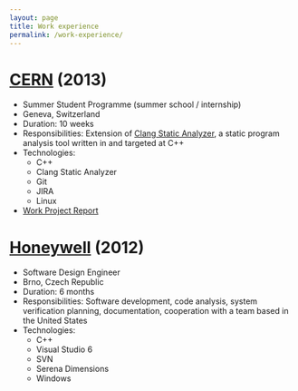 ```yaml
---
layout: page
title: Work experience
permalink: /work-experience/
---
```


# [CERN](http://home.web.cern.ch/) (2013)

* Summer Student Programme (summer school / internship)
* Geneva, Switzerland
* Duration: 10 weeks
* Responsibilities: Extension of [Clang Static Analyzer](http://clang-analyzer.llvm.org/), a static program analysis tool written in and targeted at C++
* Technologies:
  * C++
  * Clang Static Analyzer
  * Git
  * JIRA
  * Linux
* [Work Project Report](http://cds.cern.ch/record/1597539)

# [Honeywell](http://honeywell.com/) (2012)

* Software Design Engineer
* Brno, Czech Republic
* Duration: 6 months
* Responsibilities: Software development, code analysis, system verification planning, documentation, cooperation with a team based in the United States
* Technologies:
  * C++
  * Visual Studio 6
  * SVN
  * Serena Dimensions
  * Windows

